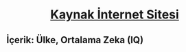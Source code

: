 # <p align="center"><a href="https://wisevoter.com/country-rankings/average-iq-by-country/">Kaynak İnternet Sitesi</a></p>

## İçerik: Ülke, Ortalama Zeka (IQ)